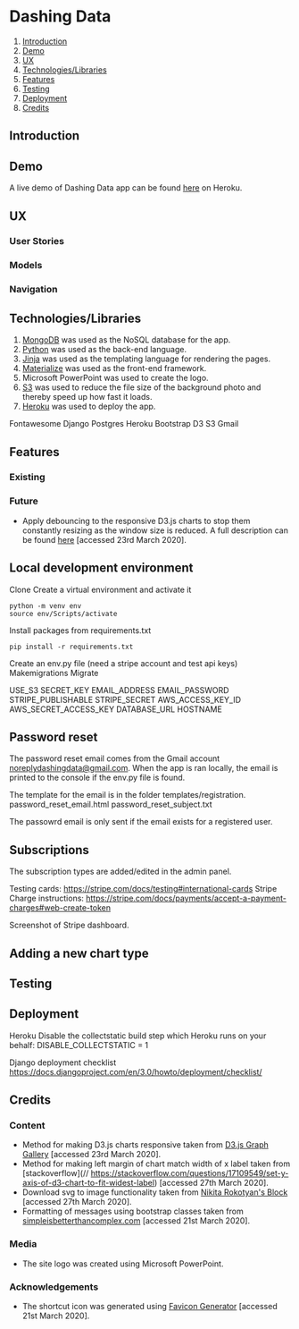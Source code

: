 <h1 id="title">Dashing Data</h1>

1. [Introduction](#introduction)
2. [Demo](#demo)
3. [UX](#ux)
4. [Technologies/Libraries](#technologies)
5. [Features](#features)
6. [Testing](#testing)
7. [Deployment](#deployment)
8. [Credits](#credits)

<h2 id="introduction">Introduction</h2>

<h2 id="demo">Demo</h2>

A live demo of Dashing Data app can be found [here]() on Heroku.

<h2 id="ux">UX</h2>

### User Stories

### Models

### Navigation

<h2 id="technologies">Technologies/Libraries</h2>

1. [MongoDB](https://www.mongodb.com/) was used as the NoSQL database for the app.
2. [Python](https://www.python.org/) was used as the back-end language.
3. [Jinja](https://jinja.palletsprojects.com/en/2.10.x/) was used as the templating language for rendering the pages.
4. [Materialize](https://materializecss.com/) was used as the front-end framework.
5. Microsoft PowerPoint was used to create the logo.
6. [S3](https://www.gimp.org/) was used to reduce the file size of the background photo and thereby speed up how fast it loads.
7. [Heroku](https://www.heroku.com/) was used to deploy the app.

Fontawesome
Django
Postgres
Heroku
Bootstrap
D3
S3
Gmail

<h2 id="features">Features</h2>

### Existing

### Future
- Apply debouncing to the responsive D3.js charts to stop them constantly resizing as the window size is reduced. A full description can be found [here](https://ablesense.com/blogs/news/responsive-d3js-charts) [accessed 23rd March 2020].

## Local development environment
Clone
Create a virtual environment and activate it
```
python -m venv env
source env/Scripts/activate
```
Install packages from requirements.txt
```
pip install -r requirements.txt
```
Create an env.py file (need a stripe account and test api keys)
Makemigrations
Migrate

USE_S3
SECRET_KEY
EMAIL_ADDRESS
EMAIL_PASSWORD
STRIPE_PUBLISHABLE
STRIPE_SECRET
AWS_ACCESS_KEY_ID
AWS_SECRET_ACCESS_KEY
DATABASE_URL
HOSTNAME


## Password reset

The password reset email comes from the Gmail account noreplydashingdata@gmail.com. When the app is ran locally, the email is printed to the console if the env.py file is found.

The template for the email is in the folder templates/registration.
password_reset_email.html
password_reset_subject.txt

The passowrd email is only sent if the email exists for a registered user.

## Subscriptions

The subscription types are added/edited in the admin panel.

Testing cards: https://stripe.com/docs/testing#international-cards
Stripe Charge instructions: https://stripe.com/docs/payments/accept-a-payment-charges#web-create-token

Screenshot of Stripe dashboard.

## Adding a new chart type

<h2 id="testing">Testing</h2>

<h2 id="deployment">Deployment</h2>

Heroku
Disable the collectstatic build step which Heroku runs on your behalf:
DISABLE_COLLECTSTATIC = 1

Django deployment checklist
https://docs.djangoproject.com/en/3.0/howto/deployment/checklist/

<h2 id="credits">Credits</h2>

### Content
- Method for making D3.js charts responsive taken from [D3.js Graph Gallery](https://www.d3-graph-gallery.com/graph/custom_responsive.html) [accessed 23rd March 2020].
- Method for making left margin of chart match width of x label taken from [stackoverflow](// https://stackoverflow.com/questions/17109549/set-y-axis-of-d3-chart-to-fit-widest-label) [accessed 27th March 2020].
- Download svg to image functionality taken from [Nikita Rokotyan's Block](http://bl.ocks.org/Rokotyan/0556f8facbaf344507cdc45dc3622177) [accessed 27th March 2020].
- Formatting of messages using bootstrap classes taken from [simpleisbetterthancomplex.com](https://simpleisbetterthancomplex.com/tips/2016/09/06/django-tip-14-messages-framework.html) [accessed 21st March 2020].

### Media
- The site logo was created using Microsoft PowerPoint.

### Acknowledgements
- The shortcut icon was generated using [Favicon Generator](https://realfavicongenerator.net/) [accessed 21st March 2020].